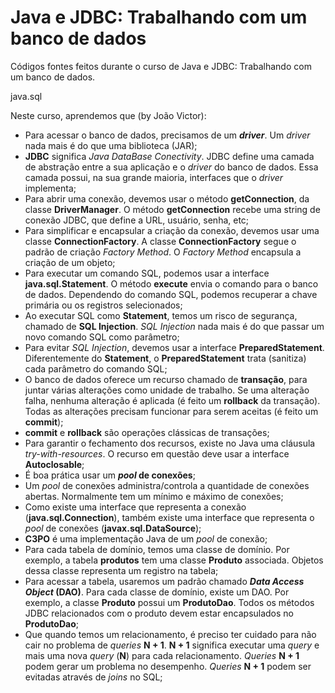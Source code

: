 # Java e JDBC: Trabalhando com um banco de dados

Códigos fontes feitos durante o curso de Java e JDBC: Trabalhando com um banco de dados.

java.sql

Neste curso, aprendemos que (by João Victor):
- Para acessar o banco de dados, precisamos de um <b><i>driver</i></b>. Um <i>driver</i> nada mais é do que uma biblioteca (JAR);
- <b>JDBC</b> significa <i>Java DataBase Conectivity</i>. JDBC define uma camada de abstração entre a sua aplicação e o <i>driver</i> do banco de dados. Essa camada possui, na sua grande maioria, interfaces que o <i>driver</i> implementa;
- Para abrir uma conexão, devemos usar o método <b>getConnection</b>, da classe <b>DriverManager</b>. O método <b>getConnection</b> recebe uma string de conexão JDBC, que define a URL, usuário, senha, etc;
- Para simplificar e encapsular a criação da conexão, devemos usar uma classe <b>ConnectionFactory</b>. A classe <b>ConnectionFactory</b> segue o padrão de criação <i>Factory Method</i>. O <i>Factory Method</i> encapsula a criação de um objeto;
- Para executar um comando SQL, podemos usar a interface <b>java.sql.Statement</b>. O método <b>execute</b> envia o comando para o banco de dados. Dependendo do comando SQL, podemos recuperar a chave primária ou os registros selecionados;
- Ao executar SQL como <b>Statement</b>, temos um risco de segurança, chamado de <b>SQL Injection</b>. <i>SQL Injection</i> nada mais é do que passar um novo comando SQL como parâmetro;
- Para evitar <i>SQL Injection</i>, devemos usar a interface <b>PreparedStatement</b>. Diferentemente do <b>Statement</b>, o <b>PreparedStatement</b> trata (sanitiza) cada parâmetro do comando SQL;
- O banco de dados oferece um recurso chamado de <b>transação</b>, para juntar várias alterações como unidade de trabalho. Se uma alteração falha, nenhuma alteração é aplicada (é feito um <b>rollback</b> da transação). Todas as alterações precisam funcionar para serem aceitas (é feito um <b>commit</b>);
- <b>commit</b> e <b>rollback</b> são operações clássicas de transações;
- Para garantir o fechamento dos recursos, existe no Java uma cláusula <i>try-with-resources</i>. O recurso em questão deve usar a interface <b>Autoclosable</b>;
- É boa prática usar um <b><i>pool</i> de conexões</b>;
- Um <i>pool</i> de conexões administra/controla a quantidade de conexões abertas. Normalmente tem um mínimo e máximo de conexões;
- Como existe uma interface que representa a conexão (<b>java.sql.Connection</b>), também existe uma interface que representa o <i>pool</i> de conexões (<b>javax.sql.DataSource</b>);
- <b>C3PO</b> é uma implementação Java de um <i>pool</i> de conexão;
- Para cada tabela de domínio, temos uma classe de domínio. Por exemplo, a tabela <b>produtos</b> tem uma classe <b>Produto</b> associada. Objetos dessa classe representa um registro na tabela;
- Para acessar a tabela, usaremos um padrão chamado <b><i>Data Access Object</i> (DAO)</b>. Para cada classe de domínio, existe um DAO. Por exemplo, a classe <b>Produto</b> possui um <b>ProdutoDao</b>. Todos os métodos JDBC relacionados com o produto devem estar encapsulados no <b>ProdutoDao</b>;
- Que quando temos um relacionamento, é preciso ter cuidado para não cair no problema de <i>queries</i> <b>N + 1</b>. <b>N + 1</b> significa executar uma <i>query</i> e mais uma nova <i>query</i> (<b>N</b>) para cada relacionamento. <i>Queries</i> <b>N + 1</b> podem gerar um problema no desempenho. <i>Queries</i> <b>N + 1</b> podem ser evitadas através de <i>joins</i> no SQL;
